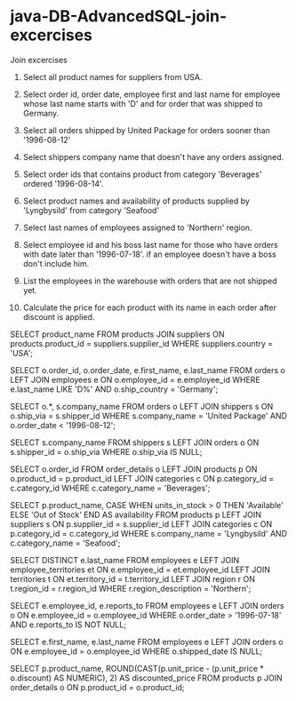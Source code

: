 # java-DB-AdvancedSQL-join-excercises

Join excercises


1. Select all product names for suppliers from USA. 

2. Select order id, order date, employee first and last name for employee whose last name starts with 'D' and for order that was shipped to Germany.

3. Select all orders shipped by United Package for orders sooner than '1996-08-12'

4. Select shippers company name that doesn't have any orders assigned.

5. Select order ids that contains product from category 'Beverages' ordered '1996-08-14'.

6. Select product names and availability of products supplied by 'Lyngbysild' from category 'Seafood'

7. Select last names of employees assigned to 'Northern' region.

8. Select employee id and his boss last name for those who have orders with date later than '1996-07-18'.
if an employee doesn't have a boss don't include him.

9. List the employees in the warehouse with orders that are not shipped yet.

10. Calculate the price for each product with its name in each order after discount is applied. 





SELECT product_name FROM products
	JOIN suppliers ON products.product_id = suppliers.supplier_id
	WHERE suppliers.country = 'USA';
	
SELECT o.order_id, o.order_date, e.first_name, e.last_name FROM orders o
	LEFT JOIN employees e ON o.employee_id = e.employee_id
	WHERE e.last_name LIKE 'D%' AND o.ship_country = 'Germany';

SELECT o.*, s.company_name FROM orders o
	LEFT JOIN shippers s ON o.ship_via = s.shipper_id
	WHERE s.company_name = 'United Package' AND o.order_date < '1996-08-12';
	
SELECT s.company_name FROM shippers s 
	LEFT JOIN orders o ON s.shipper_id = o.ship_via
	WHERE o.ship_via IS NULL;
	
SELECT o.order_id FROM order_details o
	LEFT JOIN products p ON o.product_id = p.product_id
	LEFT JOIN categories c ON p.category_id = c.category_id
	WHERE c.category_name = 'Beverages';
	
SELECT p.product_name, CASE WHEN units_in_stock > 0 THEN 'Available' 
		ELSE 'Out of Stock' END AS availability FROM products p
		LEFT JOIN suppliers s ON p.supplier_id = s.supplier_id
		LEFT JOIN categories c ON p.category_id = c.category_id
		WHERE s.company_name = 'Lyngbysild' AND c.category_name = 'Seafood';
		
SELECT DISTINCT e.last_name FROM employees e
	LEFT JOIN employee_territories et ON e.employee_id = et.employee_id
	LEFT JOIN territories t ON et.territory_id = t.territory_id
	LEFT JOIN region r ON t.region_id = r.region_id
	WHERE r.region_description = 'Northern';
	
SELECT e.employee_id, e.reports_to FROM employees e
	LEFT JOIN orders o ON e.employee_id = o.employee_id
	WHERE o.order_date > '1996-07-18' AND e.reports_to IS NOT NULL;
	
	
SELECT e.first_name, e.last_name FROM employees e
	LEFT JOIN orders o ON e.employee_id = o.employee_id
	WHERE o.shipped_date IS NULL;
	
SELECT p.product_name, ROUND(CAST(p.unit_price - (p.unit_price * o.discount) AS NUMERIC), 2) AS discounted_price
	FROM products p
	JOIN order_details o ON p.product_id = o.product_id;


